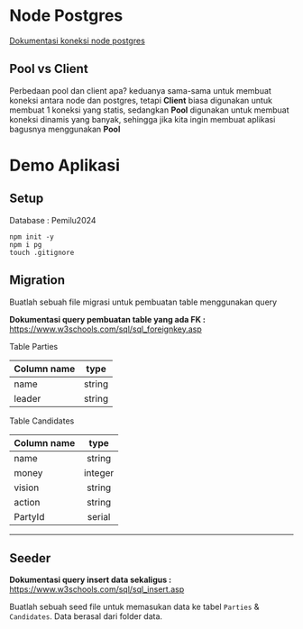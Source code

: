 # Node Postgres
[Dokumentasi koneksi node postgres](https://node-postgres.com/features/connecting#programmatic)

## Pool vs Client
Perbedaan pool dan client apa? keduanya sama-sama untuk membuat koneksi antara node dan postgres, tetapi **Client** biasa digunakan untuk membuat 1 koneksi yang statis, sedangkan **Pool** digunakan untuk membuat koneksi dinamis yang banyak, sehingga jika kita ingin membuat aplikasi bagusnya menggunakan **Pool**

# Demo Aplikasi

## **Setup**
Database : Pemilu2024

```
npm init -y
npm i pg
touch .gitignore
```
## **Migration**
Buatlah sebuah file migrasi untuk pembuatan table menggunakan query

**Dokumentasi query pembuatan table yang ada FK :**
https://www.w3schools.com/sql/sql_foreignkey.asp

Table Parties

| Column name     | type      |
|-----------------|:---------:|
| name            | string    |
| leader          | string    |

Table Candidates

| Column name     | type      |
|-----------------|:---------:|
| name            | string    |
| money           | integer   |
| vision          | string    |
| action          | string    |
| PartyId         | serial    |

---------------------------------

## **Seeder**
**Dokumentasi query insert data sekaligus :**
https://www.w3schools.com/sql/sql_insert.asp

Buatlah sebuah seed file untuk memasukan data ke tabel `Parties` & `Candidates`. Data berasal dari folder data.